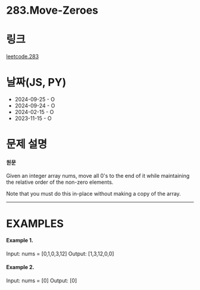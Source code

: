 # 283.Move-Zeroes

# 링크

[leetcode.283](https://leetcode.com/problems/move-zeroes/description/?envType=study-plan-v2&envId=leetcode-75)

# 날짜(JS, PY)

- 2024-09-25 - O
- 2024-09-24 - O
- 2024-02-15 - O
- 2023-11-15 - O

# 문제 설명

#### 원문

Given an integer array nums, move all 0's to the end of it while maintaining the relative order of the non-zero elements.

Note that you must do this in-place without making a copy of the array.

---

# EXAMPLES

#### Example 1.

Input: nums = [0,1,0,3,12]
Output: [1,3,12,0,0]

#### Example 2.

Input: nums = [0]
Output: [0]
